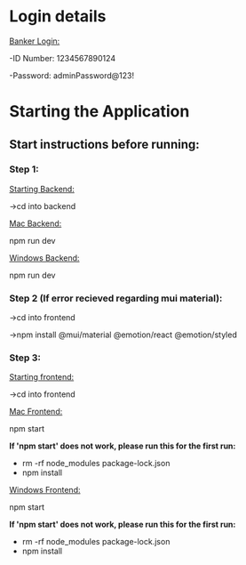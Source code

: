 # Login details

<ins>Banker Login:</ins>

-ID Number: 1234567890124

-Password: adminPassword@123!


# Starting the Application

## Start instructions before running:


### Step 1:


<ins>Starting Backend:</ins>


->cd into backend


<ins>Mac Backend:</ins>

npm run dev

<ins>Windows Backend:</ins>

npm run dev


### Step 2 (If error recieved regarding mui material):

->cd into frontend

->npm install @mui/material @emotion/react @emotion/styled



### Step 3:


<ins>Starting frontend:</ins>


->cd into frontend


<ins>Mac Frontend:</ins>

npm start

**If 'npm start' does not work, please run this for the first run:**

- rm -rf node_modules package-lock.json
- npm install


<ins>Windows Frontend:</ins>

npm start

**If 'npm start' does not work, please run this for the first run:**

- rm -rf node_modules package-lock.json
- npm install
